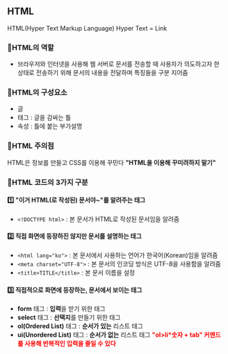 ## HTML

HTML(Hyper Text Markup Language)
Hyper Text = Link



### 🔸HTML의 역할
- 브라우저와 인터넷을 사용해 웹 서버로 문서를 전송할 때 사용자가 의도하고자 한 상태로
전송하기 위해 문서의 내용을 전달하며 특징들을 구분 지어줌



### 🔸HTML의 구성요소
- 글
- 태그 : 글을 감싸는 틀
- 속성 : 틀에 붙는 부가설명



### 🔸HTML 주의점
HTML은 정보를 만들고
CSS를 이용해 꾸민다
<strong>"HTML을 이용해 꾸미려하지 말기"</strong>



### 🔸HTML 코드의 3가지 구분
#### 1️⃣ "이거 HTML(로 작성된) 문서야~"를 알려주는 태그
- ```<!DOCTYPE html>``` : 본 문서가 HTML로 작성된 문서임을 알려줌


#### 2️⃣ 직접 화면에 등장하진 않지만 문서를 설명하는 태그
- ```<html lang="ko">``` : 본 문서에서 사용하는 언어가 한국어(Korean)임을 알려줌
- ```<meta charset="UTF-8">``` : 본 문서의 인코딩 방식은 UTF-8을 사용함을 알려줌
- ```<title>TITLE</title>``` : 본 문서 이름을 설정


#### 3️⃣ 직접적으로 화면에 등장하는, 문서에서 보이는 태그
- <strong>form</strong> 태그 : <strong>입력</strong>을 받기 위한 태그
- <strong>select</strong> 태그 : <strong>선택지</strong>를 만들기 위한 태그
- <strong>ol(Ordered List)</strong> 태그 : <strong>순서가 있는</strong> 리스트 태그
- <strong>ui(Unordered List)</strong> 태그 : <strong>순서가 없는</strong> 리스트 태그
<strong><span style="color:red">"ol>li*숫자  + tab" 커멘드를 사용해 반복적인 입력을 줄일 수 있다</span></strong>